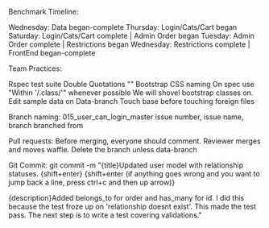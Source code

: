 Benchmark Timeline:

Wednesday: Data began-complete
Thursday: Login/Cats/Cart began
Saturday: Login/Cats/Cart complete | Admin Order began
Tuesday: Admin Order complete | Restrictions began
Wednesday: Restrictions complete | FrontEnd began-complete

Team Practices:

Rspec test suite
Double Quotations ""
Bootstrap CSS naming
On spec use "Within '/.class/'" whenever possible
  We will shovel bootstrap classes on.
Edit sample data on Data-branch
Touch base before touching foreign files

Branch naming:
015_user_can_login_master
issue number, issue name, branch branched from

Pull requests:
Before merging, everyone should comment.
Reviewer merges and moves waffle.
Delete the branch unless data-branch

Git Commit:
git commit -m "{title}Updated user model with relationship statuses. {shift+enter}
{shift+enter (if anything goes wrong and you want to jump back a line, press ctrl+c and then up arrow)}

{description}Added belongs_to for order and has_many for id. I did this because the test froze up on 'relationship doesnt exist'. This made the test pass. The next step is to write a test covering validations."
